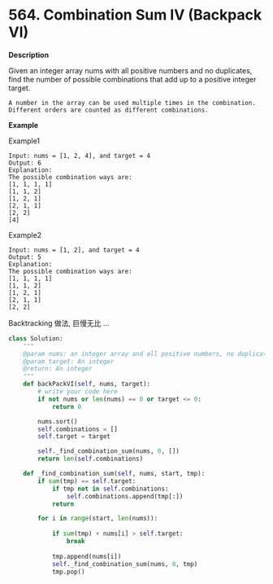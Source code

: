 # 564. Combination Sum IV (Backpack VI)

**Description**

Given an integer array nums with all positive numbers and no duplicates, find the number of possible combinations that add up to a positive integer target.

```
A number in the array can be used multiple times in the combination.
Different orders are counted as different combinations.
```

**Example**

Example1

```
Input: nums = [1, 2, 4], and target = 4
Output: 6
Explanation:
The possible combination ways are:
[1, 1, 1, 1]
[1, 1, 2]
[1, 2, 1]
[2, 1, 1]
[2, 2]
[4]
```

Example2

```
Input: nums = [1, 2], and target = 4
Output: 5
Explanation:
The possible combination ways are:
[1, 1, 1, 1]
[1, 1, 2]
[1, 2, 1]
[2, 1, 1]
[2, 2]
```



Backtracking 做法, 巨慢无比 ...

```python
class Solution:
    """
    @param nums: an integer array and all positive numbers, no duplicates
    @param target: An integer
    @return: An integer
    """
    def backPackVI(self, nums, target):
        # write your code here
        if not nums or len(nums) == 0 or target <= 0:
            return 0

        nums.sort()
        self.combinations = []
        self.target = target

        self._find_combination_sum(nums, 0, [])
        return len(self.combinations)

    def _find_combination_sum(self, nums, start, tmp):
        if sum(tmp) == self.target:
            if tmp not in self.combinations:
                self.combinations.append(tmp[:])
            return

        for i in range(start, len(nums)):
            
            if sum(tmp) + nums[i] > self.target:
                break
            
            tmp.append(nums[i])
            self._find_combination_sum(nums, 0, tmp)
            tmp.pop()
```
